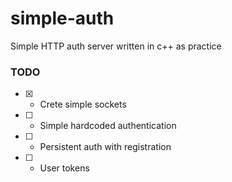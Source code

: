 # simple-auth
Simple HTTP auth server written in c++ as practice

### TODO
- [x] - Crete simple sockets
- [ ] - Simple hardcoded authentication
- [ ] - Persistent auth with registration
- [ ] - User tokens
